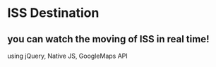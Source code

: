 # ISS Destination
## you can watch the moving of ISS in real time!

using jQuery, Native JS, GoogleMaps API
